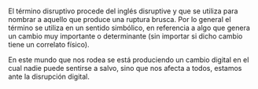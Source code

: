 # 



El término disruptivo procede del inglés disruptive y que se utiliza para nombrar a aquello que produce una ruptura brusca. Por lo general el término se utiliza en un sentido simbólico, en referencia a algo que genera un cambio muy importante o determinante \(sin importar si dicho cambio tiene un correlato físico\).

En este mundo que nos rodea se está produciendo un cambio digital en el cual nadie puede sentirse a salvo, sino que nos afecta a todos, estamos ante la disrupción digital.

